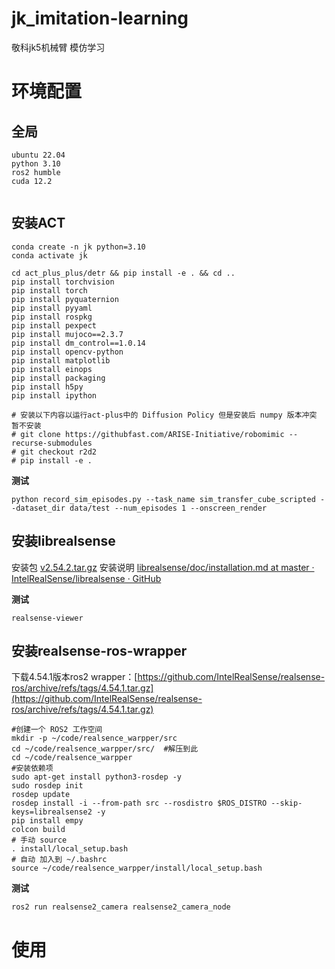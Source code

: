 # jk_imitation-learning
敬科jk5机械臂 模仿学习

# 环境配置
## 全局

```shell
ubuntu 22.04
python 3.10
ros2 humble
cuda 12.2


```
## 安装ACT
```shell
conda create -n jk python=3.10
conda activate jk

cd act_plus_plus/detr && pip install -e . && cd ..
pip install torchvision
pip install torch
pip install pyquaternion
pip install pyyaml
pip install rospkg
pip install pexpect
pip install mujoco==2.3.7
pip install dm_control==1.0.14
pip install opencv-python
pip install matplotlib
pip install einops
pip install packaging
pip install h5py
pip install ipython

# 安装以下内容以运行act-plus中的 Diffusion Policy 但是安装后 numpy 版本冲突 暂不安装
# git clone https://githubfast.com/ARISE-Initiative/robomimic --recurse-submodules
# git checkout r2d2
# pip install -e .
```
**测试**
```shell
python record_sim_episodes.py --task_name sim_transfer_cube_scripted --dataset_dir data/test --num_episodes 1 --onscreen_render
```

## 安装librealsense
安装包
[v2.54.2.tar.gz](https://github.com/IntelRealSense/librealsense/archive/refs/tags/v2.54.2.tar.gz)
安装说明
[librealsense/doc/installation.md at master · IntelRealSense/librealsense · GitHub](https://github.com/IntelRealSense/librealsense/blob/master/doc/installation.md)

**测试**
```shell
realsense-viewer
```
## 安装realsense-ros-wrapper

下载4.54.1版本ros2 wrapper：[https://github.com/IntelRealSense/realsense-ros/archive/refs/tags/4.54.1.tar.gz](https://github.com/IntelRealSense/realsense-ros/archive/refs/tags/4.54.1.tar.gz)
```shell
#创建一个 ROS2 工作空间
mkdir -p ~/code/realsence_warpper/src
cd ~/code/realsence_warpper/src/  #解压到此
cd ~/code/realsence_warpper
#安装依赖项
sudo apt-get install python3-rosdep -y
sudo rosdep init 
rosdep update 
rosdep install -i --from-path src --rosdistro $ROS_DISTRO --skip-keys=librealsense2 -y
pip install empy 
colcon build
# 手动 source
. install/local_setup.bash
# 自动 加入到 ~/.bashrc
source ~/code/realsence_warpper/install/local_setup.bash
```
**测试**
```
ros2 run realsense2_camera realsense2_camera_node
```


# 使用
